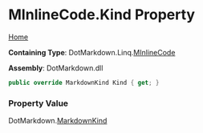 # MInlineCode\.Kind Property

[Home](../../../../README.md)

**Containing Type**: DotMarkdown\.Linq\.[MInlineCode](../README.md)

**Assembly**: DotMarkdown\.dll

```csharp
public override MarkdownKind Kind { get; }
```

### Property Value

DotMarkdown\.[MarkdownKind](../../../MarkdownKind/README.md)

